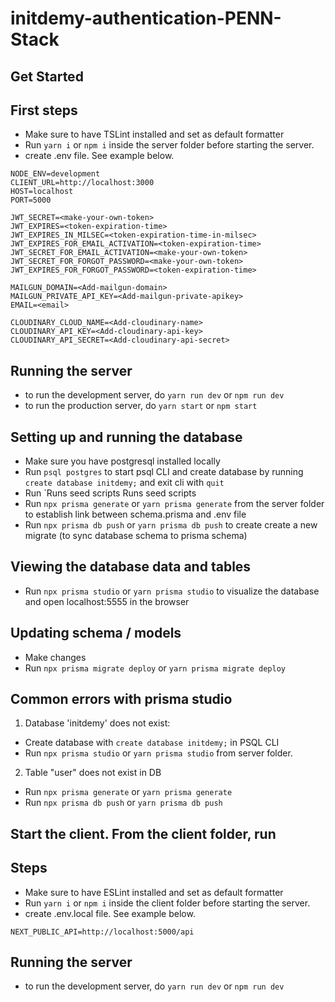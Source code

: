 # initdemy-authentication-PENN-Stack

## Get Started

## First steps

- Make sure to have TSLint installed and set as default formatter
- Run `yarn i` or `npm i` inside the server folder before starting the server.
- create .env file. See example below.

```
NODE_ENV=development
CLIENT_URL=http://localhost:3000
HOST=localhost
PORT=5000

JWT_SECRET=<make-your-own-token>
JWT_EXPIRES=<token-expiration-time>
JWT_EXPIRES_IN_MILSEC=<token-expiration-time-in-milsec>
JWT_EXPIRES_FOR_EMAIL_ACTIVATION=<token-expiration-time>
JWT_SECRET_FOR_EMAIL_ACTIVATION=<make-your-own-token>
JWT_SECRET_FOR_FORGOT_PASSWORD=<make-your-own-token>
JWT_EXPIRES_FOR_FORGOT_PASSWORD=<token-expiration-time>

MAILGUN_DOMAIN=<Add-mailgun-domain>
MAILGUN_PRIVATE_API_KEY=<Add-mailgun-private-apikey>
EMAIL=<email>

CLOUDINARY_CLOUD_NAME=<Add-cloudinary-name>
CLOUDINARY_API_KEY=<Add-cloudinary-api-key>
CLOUDINARY_API_SECRET=<Add-cloudinary-api-secret>

```

## Running the server

- to run the development server, do `yarn run dev` or `npm run dev`
- to run the production server, do `yarn start` or `npm start`

## Setting up and running the database

- Make sure you have postgresql installed locally
- Run `psql postgres` to start psql CLI and create database by running `create database initdemy;` and exit cli with `quit`
- Run `Runs seed scripts
  Runs seed scripts
- Run `npx prisma generate` or `yarn prisma generate` from the server folder to establish link between schema.prisma and .env file
- Run `npx prisma db push` or `yarn prisma db push` to create create a new migrate (to sync database schema to prisma schema)

## Viewing the database data and tables

- Run `npx prisma studio` or `yarn prisma studio` to visualize the database and open localhost:5555 in the browser

## Updating schema / models

- Make changes
- Run `npx prisma migrate deploy` or `yarn prisma migrate deploy`

## Common errors with prisma studio

1. Database 'initdemy' does not exist:

- Create database with `create database initdemy;` in PSQL CLI
- Run `npx prisma studio` or `yarn prisma studio` from server folder.

2. Table "user" does not exist in DB

- Run `npx prisma generate` or `yarn prisma generate`
- Run `npx prisma db push` or `yarn prisma db push`

## Start the client. From the client folder, run

## Steps

- Make sure to have ESLint installed and set as default formatter
- Run `yarn i` or `npm i` inside the client folder before starting the server.
- create .env.local file. See example below.

```
NEXT_PUBLIC_API=http://localhost:5000/api

```

## Running the server

- to run the development server, do `yarn run dev` or `npm run dev`
